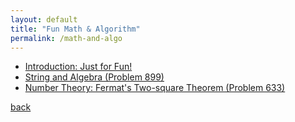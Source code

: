 ```yaml
---
layout: default
title: "Fun Math & Algorithm"
permalink: /math-and-algo
---
```


- [Introduction: Just for Fun!](https://copyrightly.github.io/introduction)
- [String and Algebra (Problem 899)](https://copyrightly.github.io/problem899-algebra)
- [Number Theory: Fermat's Two-square Theorem (Problem 633)](https://copyrightly.github.io/problem633-number-theory)

[back](./)
